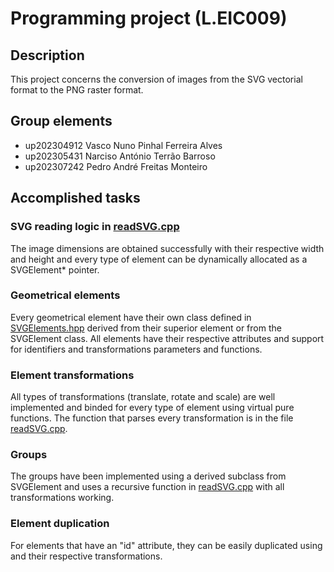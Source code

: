 # Programming project (L.EIC009)

## Description

This project concerns the conversion of images from the SVG vectorial format to the PNG raster format.

## Group elements

- up202304912 Vasco Nuno Pinhal Ferreira Alves 
- up202305431 Narciso António Terrão Barroso
- up202307242 Pedro André Freitas Monteiro

## Accomplished tasks
### SVG reading logic in [readSVG.cpp](readSVG.cpp)

The image dimensions are obtained successfully with their respective width and height and every type of element can be dynamically allocated as a SVGElement* pointer.

### Geometrical elements

Every geometrical element have their own class defined in [SVGElements.hpp](SVGElements.hpp) derived from their superior element or from the SVGElement class. All elements have their respective attributes and support for identifiers and transformations parameters and functions.

### Element transformations

All types of transformations (translate, rotate and scale) are well implemented and binded for every type of element using virtual pure functions. The function that parses every transformation is in the file [readSVG.cpp](readSVG.cpp).

### Groups

The groups have been implemented using a derived subclass from SVGElement and uses a recursive function in [readSVG.cpp](readSVG.cpp) with all transformations working.

### Element duplication

For elements that have an "id" attribute, they can be easily duplicated using <use> and their respective transformations.